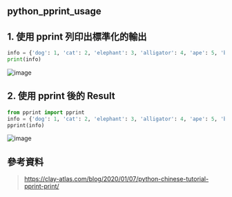## python_pprint_usage
## 1. 使用 pprint 列印出標準化的輸出
```py
info = {'dog': 1, 'cat': 2, 'elephant': 3, 'alligator': 4, 'ape': 5, 'baboon': 6, 'bear': 7}
print(info)
```
![image](https://user-images.githubusercontent.com/55220866/156360661-6d3f8737-d0c0-4002-adda-618d94353ade.png)
## 2. 使用 pprint 後的 Result
```py
from pprint import pprint
info = {'dog': 1, 'cat': 2, 'elephant': 3, 'alligator': 4, 'ape': 5, 'baboon': 6, 'bear': 7}
pprint(info)
```
![image](https://user-images.githubusercontent.com/55220866/156361100-d2be5b97-2aef-4d49-8ef2-0ef9e1abcf91.png)
## 參考資料
> https://clay-atlas.com/blog/2020/01/07/python-chinese-tutorial-pprint-print/

